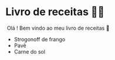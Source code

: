 #  Livro de receitas :man_cook:

​	Olá ! Bem vindo ao meu livro de receitas :wave:

- Strogonoff de frango
- Pavê
- Carne do sol
